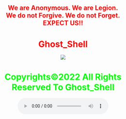 <html>
    <center>
     <h2 style="color:red">
    We are Anonymous.
    We are Legion.<br>
    We do not Forgive.
    We do not Forget.<br>EXPECT US!!<br></h2>   
    <link rel="icon" type="image/x-icon" href="favicon.ico">
    <link rel="stylesheet" href="world.css">
        <h1 style="color:red">Ghost_Shell</h1><img src="https://i.ibb.co/SmLz9Fr/GHOOST.png"><br>
       <h1 style="color:#00ff00">Copyrights&copy;2022 All Rights Reserved To Ghost_Shell</h1> 
       <div id="social"><a href="https://www.facebook.com/" class="fa wp-icon fa-facebook-f fa-lg"></a>
<a href="https://twitter.com/"class="fa wp-icon fa-twitter fa-lg"></a>
<a href="https://www.instagram.com/"class="fa wp-icon fa-instagram fa-lg"></a>
<a href="https://www.youtube.com/"class="fa wp-icon fa-youtube fa-lg"></a>
<a href="https://github.com/" class="fa wp-icon fa-github fa-lg"></a>
</div> 
<body> 
   <audio controls loop autoplay height="" width="">
<audio autoplay="true" src="Anonymous Hackers Song-We Are Anonymous.mp3"></audio>
<link href="https://fonts.googleapis.com/css?family=Lobster" rel="stylesheet" type="text/css">
     <script>alert("😎It is our great pleasure to have you on board!.A hearty welcome to you😎")</script>

